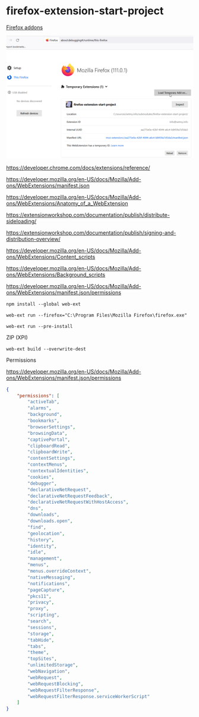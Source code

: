 # firefox-extension-start-project

[Firefox addons](about:debugging#/runtime/this-firefox)

![img.png](docs%2Fimg.png)

https://developer.chrome.com/docs/extensions/reference/

https://developer.mozilla.org/en-US/docs/Mozilla/Add-ons/WebExtensions/manifest.json

https://developer.mozilla.org/en-US/docs/Mozilla/Add-ons/WebExtensions/Anatomy_of_a_WebExtension

https://extensionworkshop.com/documentation/publish/distribute-sideloading/

https://extensionworkshop.com/documentation/publish/signing-and-distribution-overview/

https://developer.mozilla.org/en-US/docs/Mozilla/Add-ons/WebExtensions/Content_scripts

https://developer.mozilla.org/en-US/docs/Mozilla/Add-ons/WebExtensions/Background_scripts

https://developer.mozilla.org/en-US/docs/Mozilla/Add-ons/WebExtensions/manifest.json/permissions

```shell
npm install --global web-ext
```

```shell
web-ext run --firefox="C:\Program Files\Mozilla Firefox\firefox.exe"
```

```shell
web-ext run --pre-install
```

ZIP (XPI)

```shell
web-ext build --overwrite-dest
```

Permissions

https://developer.mozilla.org/en-US/docs/Mozilla/Add-ons/WebExtensions/manifest.json/permissions

```json
{
    "permissions": [
        "activeTab",
        "alarms",
        "background",
        "bookmarks",
        "browserSettings",
        "browsingData",
        "captivePortal",
        "clipboardRead",
        "clipboardWrite",
        "contentSettings",
        "contextMenus",
        "contextualIdentities",
        "cookies",
        "debugger",
        "declarativeNetRequest",
        "declarativeNetRequestFeedback",
        "declarativeNetRequestWithHostAccess",
        "dns",
        "downloads",
        "downloads.open",
        "find",
        "geolocation",
        "history",
        "identity",
        "idle",
        "management",
        "menus",
        "menus.overrideContext",
        "nativeMessaging",
        "notifications",
        "pageCapture",
        "pkcs11",
        "privacy",
        "proxy",
        "scripting",
        "search",
        "sessions",
        "storage",
        "tabHide",
        "tabs",
        "theme",
        "topSites",
        "unlimitedStorage",
        "webNavigation",
        "webRequest",
        "webRequestBlocking",
        "webRequestFilterResponse",
        "webRequestFilterResponse.serviceWorkerScript"
    ]
}
```
